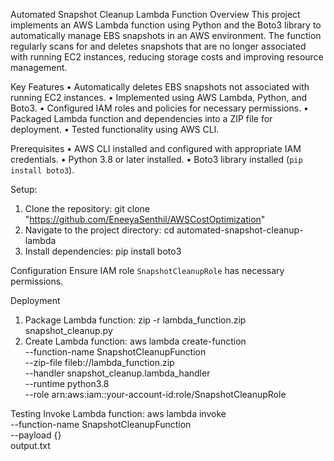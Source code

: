 Automated Snapshot Cleanup Lambda Function
Overview
This project implements an AWS Lambda function using Python and the Boto3 library to automatically manage EBS snapshots in an AWS environment. 
The function regularly scans for and deletes snapshots that are no longer associated with running EC2 instances, reducing storage costs and improving resource management.

Key Features
• Automatically deletes EBS snapshots not associated with running EC2 instances.
• Implemented using AWS Lambda, Python, and Boto3.
• Configured IAM roles and policies for necessary permissions.
• Packaged Lambda function and dependencies into a ZIP file for deployment.
• Tested functionality using AWS CLI.

Prerequisites
• AWS CLI installed and configured with appropriate IAM credentials.
• Python 3.8 or later installed.
• Boto3 library installed (`pip install boto3`).

Setup:
1. Clone the repository:
git clone "https://github.com/EneeyaSenthil/AWSCostOptimization"
2. Navigate to the project directory:
cd automated-snapshot-cleanup-lambda
3. Install dependencies:
pip install boto3

Configuration
Ensure IAM role `SnapshotCleanupRole` has necessary permissions.

Deployment
1. Package Lambda function:
zip -r lambda_function.zip snapshot_cleanup.py
2. Create Lambda function:
aws lambda create-function \
    --function-name SnapshotCleanupFunction \
    --zip-file fileb://lambda_function.zip \
    --handler snapshot_cleanup.lambda_handler \
    --runtime python3.8 \
    --role arn:aws:iam::your-account-id:role/SnapshotCleanupRole

Testing
Invoke Lambda function:
aws lambda invoke \
    --function-name SnapshotCleanupFunction \
    --payload {} \
    output.txt
